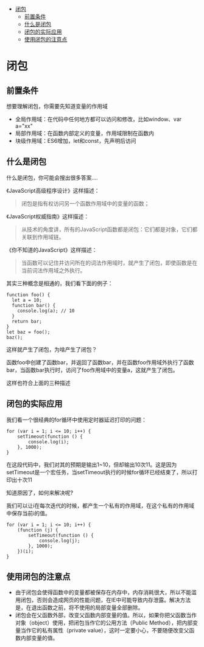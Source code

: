 <!-- TOC -->

- [闭包](#闭包)
    - [前置条件](#前置条件)
    - [什么是闭包](#什么是闭包)
    - [闭包的实际应用](#闭包的实际应用)
    - [使用闭包的注意点](#使用闭包的注意点)

<!-- /TOC -->
# 闭包

## 前置条件

想要理解闭包，你需要先知道变量的作用域

+ 全局作用域：在代码中任何地方都可以访问和修改，比如window、var a="xx"
+ 局部作用域：在函数内部定义的变量，作用域限制在函数内
+ 块级作用域：ES6增加，let和const，先声明后访问

## 什么是闭包

什么是闭包，你可能会搜出很多答案....

《JavaScript高级程序设计》这样描述：

> 闭包是指有权访问另一个函数作用域中的变量的函数；

《JavaScript权威指南》这样描述：

> 从技术的角度讲，所有的JavaScript函数都是闭包：它们都是对象，它们都关联到作用域链。

《你不知道的JavaScript》这样描述：

> 当函数可以记住并访问所在的词法作用域时，就产生了闭包，即使函数是在当前词法作用域之外执行。

其实三种概念是相通的，我们看下面的例子：

```
function foo() {
  let a = 10;
  function bar() {
    console.log(a); // 10
  }
  return bar;
}
let baz = foo();
baz();
```

这样就产生了闭包，为啥产生了闭包？

函数foo中创建了函数bar，并返回了函数bar，并在函数foo作用域外执行了函数bar，当函数bar执行时，访问了foo作用域中的变量a，这就产生了闭包。

这样也符合上面的三种描述

## 闭包的实际应用

我们看一个很经典的for循环中使用定时器延迟打印的问题：

```
for (var i = 1; i <= 10; i++) {
	setTimeout(function () {
		console.log(i);
	}, 1000);
}

```

在这段代码中，我们对其的预期是输出1~10，但却输出10次11。这是因为setTimeout是一个宏任务，当setTimeout执行的时候for循环已经结束了，所以打印出十次11

知道原因了，如何来解决呢?

我们可以让i在每次迭代的时候，都产生一个私有的作用域，在这个私有的作用域中保存当前i的值。

```
for (var i = 1; i <= 10; i++) {
	(function (j) {
		setTimeout(function () {
			console.log(j);
		}, 1000);
	})(i);
}
```

## 使用闭包的注意点

+ 由于闭包会使得函数中的变量都被保存在内存中，内存消耗很大，所以不能滥用闭包，否则会造成网页的性能问题，在IE中可能导致内存泄露。解决方法是，在退出函数之前，将不使用的局部变量全部删除。
+ 闭包会在父函数外部，改变父函数内部变量的值。所以，如果你把父函数当作对象（object）使用，把闭包当作它的公用方法（Public Method），把内部变量当作它的私有属性（private value），这时一定要小心，不要随便改变父函数内部变量的值。



